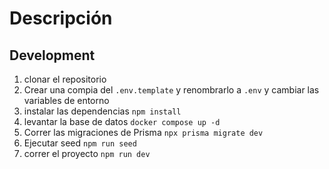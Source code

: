 # Descripción

## Development

1. clonar el repositorio
2. Crear una compia del ```.env.template``` y renombrarlo a ```.env``` y cambiar las variables de entorno
3. instalar las dependencias ```npm install```
4. levantar la base de datos  ```docker compose up -d```
5. Correr las migraciones de Prisma ```npx prisma migrate dev```
6. Ejecutar seed ```npm run seed```
7. correr el proyecto ```npm run dev```